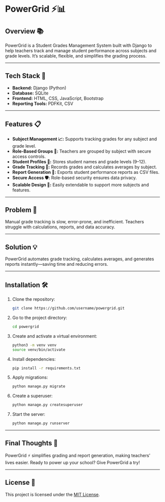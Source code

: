 # PowerGrid ⚡📊

## Overview 📚
PowerGrid is a Student Grades Management System built with Django to help teachers track and manage student performance across subjects and grade levels. It’s scalable, flexible, and simplifies the grading process.

---

## Tech Stack 🔧
- **Backend:** Django (Python)
- **Database:** SQLite
- **Frontend:** HTML, CSS, JavaScript, Bootstrap
- **Reporting Tools:** PDFKit, CSV

---

## Features 📋
- **Subject Management 📈:** Supports tracking grades for any subject and grade level.
- **Role-Based Groups 📝:** Teachers are grouped by subject with secure access controls.
- **Student Profiles 👤:** Stores student names and grade levels (9–12).
- **Grade Tracking 📅:** Records grades and calculates averages by subject.
- **Report Generation 📃:** Exports student performance reports as CSV files.
- **Secure Access 🛡️:** Role-based security ensures data privacy.
- **Scalable Design 🌟:** Easily extendable to support more subjects and features.

---

## Problem 🤔
Manual grade tracking is slow, error-prone, and inefficient. Teachers struggle with calculations, reports, and data accuracy.

---

## Solution 💡
PowerGrid automates grade tracking, calculates averages, and generates reports instantly—saving time and reducing errors.

---

## Installation 🛠️
1. Clone the repository:
   ```bash
   git clone https://github.com/username/powergrid.git
   ```
2. Go to the project directory:
   ```bash
   cd powergrid
   ```
3. Create and activate a virtual environment:
   ```bash
   python3 -m venv venv
   source venv/bin/activate
   ```
4. Install dependencies:
   ```bash
   pip install -r requirements.txt
   ```
5. Apply migrations:
   ```bash
   python manage.py migrate
   ```
6. Create a superuser:
   ```bash
   python manage.py createsuperuser
   ```
7. Start the server:
   ```bash
   python manage.py runserver
   ```

---

## Final Thoughts 🎉
PowerGrid ⚡ simplifies grading and report generation, making teachers' lives easier. Ready to power up your school? Give PowerGrid a try!

---

## License 📄
This project is licensed under the [MIT License](LICENSE).

